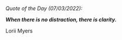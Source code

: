 *Quote of the Day (07/03/2022):*

_**When there is no distraction, there is clarity.**_

Lorii Myers